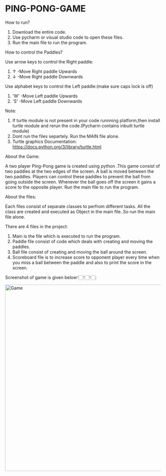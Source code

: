 # PING-PONG-GAME
How to run?

1. Download the entire code.
2. Use pycharm or visual studio code to open these files.
3. Run the main file to run the program.

How to control the Paddles?

Use arrow keys to control the Right paddle:

 1. ↑ -Move Right paddle Upwards
 2. ↓ -Move Right paddle Downwards
 
Use alphabet keys to control the Left paddle:(make sure caps lock is off)

 1. 'W' -Move Left paddle Upwards
 2. 'S' -Move Left paddle Downwards
  
Note:

 1. If turtle module is not present in your code runnning platform,then install turtle module and rerun the code.(Pycharm contains inbuilt turtle module)
 2. Dont run the files separtely. Run the MAIN file alone.
 3. Turtle graphics Documentation: https://docs.python.org/3/library/turtle.html

About the Game:

 A two player Ping-Pong game is created using python .This game consist of two paddles at the two edges of the screen. A ball is moved between the two paddles. Players can control these paddles to prevent the ball from going outside the screen. Whenever the ball goes off the screen it gains a score to the opposite player.
 Run the main file to run the program.
 
About the files:

Each files consist of separate classes to perfrom different tasks. 
All the class are created and executed as Object in the main file..So run the main file alone.

There are 4  files in the project:

 1. Main is the file which is executed to run the program.
 2. Paddle file consist of code which deals with creating and moving the paddles.
 3. Ball file consist of creating and moving the ball around the screen.
 4. Scoreboard file is to increase score to opponent player every time when you miss a ball between the paddle and also to print the score in the screen.

Screenshot of game is given below👇🏻👇🏻👇🏻:

<img width="601" alt="Game" src="https://user-images.githubusercontent.com/109719075/196357839-caceacba-4313-49a3-a5ef-f1f7dd9cbb89.png">

